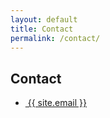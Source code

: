 ```yaml
---
layout: default
title: Contact
permalink: /contact/
---
```


## Contact

- <a href="mailto:{{ site.email }}" title="Email"><i class="fa fa-envelope" aria-hidden="true"></i>&nbsp;{{ site.email }}</a>